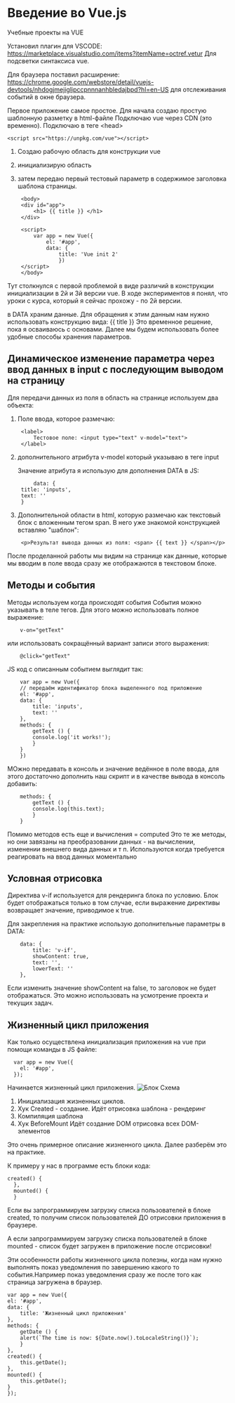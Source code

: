# Введение во Vue.js

 Учебные проекты на VUE

 Установил плагин для VSCODE: <https://marketplace.visualstudio.com/items?itemName=octref.vetur>
Для подсветки синтаксиса vue.

Для браузера поставил расширение: <https://chrome.google.com/webstore/detail/vuejs-devtools/nhdogjmejiglipccpnnnanhbledajbpd?hl=en-US>
для отслеживания событий в окне браузера.

Первое приложение самое простое.
Для начала создаю простую шаблонную разметку в html-файле
Подключаю vue через CDN (это временно).
Подключаю в теге \<head>

    <script src="https://unpkg.com/vue"></script>

1. Создаю рабочую область для конструкции vue
2. инициализирую область
3. затем передаю первый тестовый параметр в содержимое заголовка шаблона страницы.

        <body>
        <div id="app">
            <h1> {{ title }} </h1>
        </div>

        <script>
            var app = new Vue({
                el: '#app',
                data: {
                    title: 'Vue init 2'
                    })
        </script>
        </body>

Тут столкнулся с первой проблемой в виде различий в конструкции инициализации в 2й и 3й версии vue.
В ходе экспериментов я понял, что уроки с курса, который я сейчас прохожу - по 2й версии.

в DATA храним данные.
Для обращения к этим данным нам нужно использовать конструкцию вида: {{ title }}
Это временное решение, пока я осваиваюсь с основами. Далее мы будем использовать более удобные способы хранения параметров.

## Динамическое изменение параметра через ввод данных в input с последующим выводом на страницу

Для передачи данных из поля в область на странице используем два объекта:

1. Поле ввода, которое размечаю:

        <label>
            Тестовое поле: <input type="text" v-model="text">
        </label>

2. дополнительного атрибута v-model который указываю в теге input

    Значение атрибута я использую для дополнения DATA в JS:

            data: {
        title: 'inputs',
        text: ''
        }

3. Дополнительной области в html, которую размечаю как текстовый блок с вложенным тегом span. В него уже знакомой конструкцией вставляю "шаблон":

        <p>Результат вывода данных из поля: <span> {{ text }} </span></p>

 После проделанной работы мы видим на странице как данные, которые мы вводим в поле ввода сразу же отображаются в текстовом блоке.

## Методы и события

Методы используем когда происходят события
События можно указывать в теле тегов. Для этого можно использовать полное выражение:

        v-on="getText"

или использовать сокращённый вариант записи этого выражения:

        @click="getText"

JS код с описанным событием выглядит так:

        var app = new Vue({
        // передаём идентификатор блока выделенного под приложение
        el: '#app',
        data: {
            title: 'inputs',
            text: ''
        },
        methods: {
            getText () {
            console.log('it works!');
            }
        }
        })

МОжно передавать в консоль и значение ведённое в поле ввода, для этого достаточно дополнить наш скрипт и в качестве вывода в консоль добавить:

        methods: {
            getText () {
            console.log(this.text);
            }
        }

Помимо методов есть еще и вычисления = computed
Это те же методы, но они завязаны на преобразовании данных - на вычислении, изменении внешнего вида данных и т п.
Используются когда требуется реагировать на ввод данных моментально

## Условная отрисовка

Директива v-if используется для рендеринга блока по условию.
Блок будет отображаться только в том случае, если выражение директивы возвращает значение, приводимое к true.

Для закрепления на практике использую дополнительные параметры в DATA:

        data: {
            title: 'v-if',
            showContent: true,
            text: '',
            lowerText: ''
        },
Если изменить значение showContent на false, то заголовок не будет отображаться. Это можно использовать на усмотрение проекта и текущих задач.

## Жизненный цикл приложения

Как только осуществлена инициализация приложения на vue при помощи команды в JS файле:

      var app = new Vue({
        el: '#app',
      });

Начинается жизненный цикл приложения.
![Блок Схема](https://ru.vuejs.org/images/lifecycle.png)

1. Инициализация жизненных циклов.
2. Хук Created - создание.
Идёт отрисовка шаблона - рендеринг
3. Компиляция шаблона
4. Хук BeforeMount
Идёт создание  DOM
отрисовка всех DOM-элементов

Это очень примерное описание жизненного цикла. Далее разберём это на практике.

К примеру у нас в программе есть блоки кода:

    created() {
      },
      mounted() {
      }

Если вы запрограммируем загрузку списка пользователей в блоке created, то получим список пользователей ДО отрисовки приложения в браузере.

А если запрограммируем загрузку списка пользователей в блоке mounted - список будет загружен в приложение после отсрисовки!

Эти особенности работы жизненного цикла полезны, когда нам нужно выполнять показ уведомления по завершению какого то события.Например показ уведомления сразу же после того как страница загружена в браузер.

    var app = new Vue({
    el: '#app',
    data: {
        title: 'Жизненный цикл приложения'
    },
    methods: {
        getDate () {
        alert(`The time is now: ${Date.now().toLocaleString()}`);
        }
    },
    created() {
        this.getDate();
    },
    mounted() {
        this.getDate();
    }
    });
